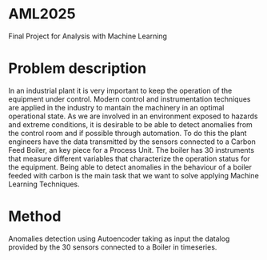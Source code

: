 # AML2025
Final Project for Analysis with Machine Learning 

# Problem description
In an industrial plant it is very important to keep the operation of the equipment under control.
Modern control and instrumentation techniques are applied in the industry to mantain the machinery in an optimal operational state.
As we are involved in an environment exposed to hazards and extreme conditions, it is desirable to be able to detect anomalies from the control room and if possible through automation.
To do this the plant engineers have the data transmitted by the sensors connected to a Carbon Feed Boiler, an key piece for a Process Unit.
The boiler has 30 instruments that measure different variables that characterize the operation status for the equipment.
Being able to detect anomalies in the behaviour of a boiler feeded with carbon is the main task that we want to solve applying Machine Learning Techniques.

# Method
Anomalies detection using Autoencoder taking as input the datalog provided by the 30 sensors connected to a Boiler in timeseries.
